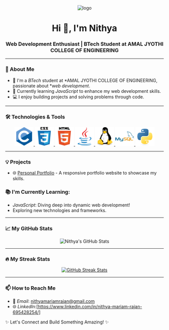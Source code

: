 <div align="center">
  <img src="https://media4.giphy.com/media/RbDKaczqWovIugyJmW/giphy.gif" alt="logo" width="800" height="auto"/>
  <h1>Hi 👋, I'm Nithya</h1>
  <h3>Web Development Enthusiast | BTech Student at AMAL JYOTHI COLLEGE OF ENGINEERING</h3>
</div>

---

### 🌱 About Me

- 🔭 I'm a *BTech* student at *AMAL JYOTHI COLLEGE OF ENGINEERING, passionate about **web development*.
- 🌱 Currently learning *JavaScript* to enhance my web development skills.
- 💻 I enjoy building projects and solving problems through code.

---

### 🛠 Technologies & Tools

<p align="center">
  <a href="https://www.cprogramming.com/" target="_blank" rel="noreferrer">
    <img src="https://raw.githubusercontent.com/devicons/devicon/master/icons/c/c-original.svg" alt="c" width="60" height="60"/>
  </a>
  <a href="https://www.w3schools.com/css/" target="_blank" rel="noreferrer">
    <img src="https://raw.githubusercontent.com/devicons/devicon/master/icons/css3/css3-original-wordmark.svg" alt="css3" width="60" height="60"/>
  </a>
  <a href="https://www.w3.org/html/" target="_blank" rel="noreferrer">
    <img src="https://raw.githubusercontent.com/devicons/devicon/master/icons/html5/html5-original-wordmark.svg" alt="html5" width="60" height="60"/>
  </a>
  <a href="https://www.java.com" target="_blank" rel="noreferrer">
    <img src="https://raw.githubusercontent.com/devicons/devicon/master/icons/java/java-original.svg" alt="java" width="60" height="60"/>
  </a>
  <a href="https://www.linux.org/" target="_blank" rel="noreferrer">
    <img src="https://raw.githubusercontent.com/devicons/devicon/master/icons/linux/linux-original.svg" alt="linux" width="60" height="60"/>
  </a>
  <a href="https://www.mysql.com/" target="_blank" rel="noreferrer">
    <img src="https://raw.githubusercontent.com/devicons/devicon/master/icons/mysql/mysql-original-wordmark.svg" alt="mysql" width="60" height="60"/>
  </a>
  <a href="https://www.python.org" target="_blank" rel="noreferrer">
    <img src="https://raw.githubusercontent.com/devicons/devicon/master/icons/python/python-original.svg" alt="python" width="60" height="60"/>
  </a>
</p>

---
### 💡 Projects

- 🌐 [Personal Portfolio]([https://yourportfolio.com](https://nithya-rajan-portfolio.netlify.app/)) - A responsive portfolio website to showcase my  skills.

  


### 📚 I'm Currently Learning:

- *JavaScript*: Diving deep into dynamic web development!
- Exploring new technologies and frameworks.

---

### 📈 My GitHub Stats

<p align="center">
  <img src="https://github-readme-stats.vercel.app/api?username=NithyaMariamRajan&theme=tokyonight&show_icons=true&hide_border=true&count_private=true" alt="Nithya's GitHub Stats" />
</p>

---

### 🔥 My Streak Stats

<p align="center">
  <a href="https://git.io/streak-stats">
    <img src="https://streak-stats.demolab.com?user=NithyaMariamRajan&theme=radical" alt="GitHub Streak Stats" />
  </a>
</p>

---

### 📫 How to Reach Me

- 📧 *Email*: [nithyamariamrajan@gmail.com](mailto:nithya.mariam.2003@gmail.com)
- 🌐 *LinkedIn*:[https://www.linkedin.com/in/nithya-mariam-rajan-695428254/]


✨ Let's Connect and Build Something Amazing! ✨










